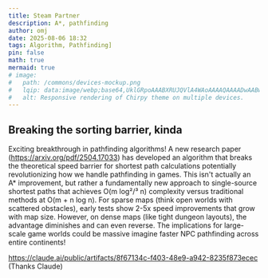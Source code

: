 ```yaml
---
title: Steam Partner
description: A*, pathfinding
author: omj
date: 2025-08-06 18:32
tags: Algorithm, Pathfinding]
pin: false
math: true
mermaid: true
# image:
#   path: /commons/devices-mockup.png
#   lqip: data:image/webp;base64,UklGRpoAAABXRUJQVlA4WAoAAAAQAAAADwAABwAAQUxQSDIAAAARL0AmbZurmr57yyIiqE8oiG0bejIYEQTgqiDA9vqnsUSI6H+oAERp2HZ65qP/VIAWAFZQOCBCAAAA8AEAnQEqEAAIAAVAfCWkAALp8sF8rgRgAP7o9FDvMCkMde9PK7euH5M1m6VWoDXf2FkP3BqV0ZYbO6NA/VFIAAAA
#   alt: Responsive rendering of Chirpy theme on multiple devices.
---
```



<!-- markdownlint-capture -->
<!-- markdownlint-disable -->
## Breaking the sorting barrier, kinda
<!-- markdownlint-restore -->

Exciting breakthrough in pathfinding algorithms! A new research paper (https://arxiv.org/pdf/2504.17033) has developed an algorithm that breaks the theoretical speed barrier for shortest path calculations potentially revolutionizing how we handle pathfinding in games.
This isn't actually an A* improvement, but rather a fundamentally new approach to single-source shortest paths that achieves O(m log²/³ n) complexity versus traditional methods at O(m + n log n). For sparse maps (think open worlds with scattered obstacles), early tests show 2-5x speed improvements that grow with map size. However, on dense maps (like tight dungeon layouts), the advantage diminishes and can even reverse.
The implications for large-scale game worlds could be massive imagine faster NPC pathfinding across entire continents!

https://claude.ai/public/artifacts/8f67134c-f403-48e9-a942-8235f873ecec
(Thanks Claude)
